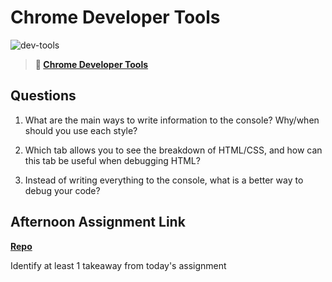 # Chrome Developer Tools

![dev-tools](https://bcw.blob.core.windows.net/public/img/lesson-images/4571780153354770)

> **📖 [Chrome Developer Tools](https://codeworksacademy.com/fs-student-guide/resources/wk2/03-Chrome-Dev-Tools)**

## Questions

1. What are the main ways to write information to the console? Why/when should you use each style?

2. Which tab allows you to see the breakdown of HTML/CSS, and how can this tab be useful when debugging HTML?

3. Instead of writing everything to the console, what is a better way to debug your code?

## Afternoon Assignment Link

**[Repo](https://github.com/iangrell/<ASSIGNMENT_REPO>)**

Identify at least 1 takeaway from today's assignment
